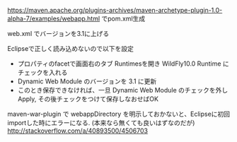 https://maven.apache.org/plugins-archives/maven-archetype-plugin-1.0-alpha-7/examples/webapp.html
でpom.xml生成

web.xml でバージョンを3.1に上げる

Eclipseで正しく読み込めないので以下を設定
- プロパティのfacetで画面右のタブ Runtimesを開き WildFly10.0 Runtime にチェックを入れる
- Dynamic Web Module のバージョンを 3.1 に更新
- このとき保存できなければ、一旦 Dynamic Web Module のチェックを外し Apply, その後チェックをつけて保存しなおせばOK

maven-war-plugin で webappDirectory を明示しておかないと、Eclipseに初回importした時にエラーになる.
(本来なら無くても良いはずなのだが)
http://stackoverflow.com/a/40893500/4506703


